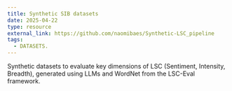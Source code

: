```yaml
---
title: Synthetic SIB datasets
date: 2025-04-22
type: resource
external_link: https://github.com/naomibaes/Synthetic-LSC_pipeline
tags:
  - DATASETS.
---
```


Synthetic datasets to evaluate key dimensions of LSC (Sentiment, Intensity, Breadth), generated using LLMs and WordNet from the LSC-Eval framework. 

<!--more-->
